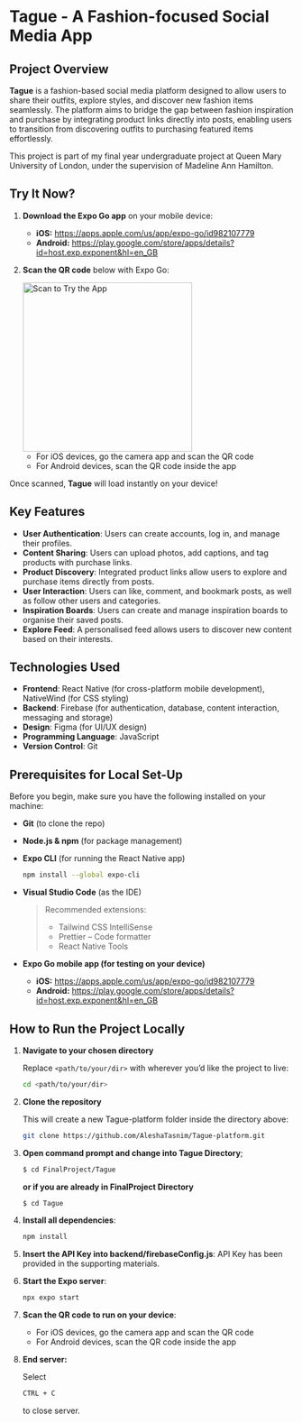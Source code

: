 # Tague - A Fashion-focused Social Media App 

## Project Overview
**Tague** is a fashion-based social media platform designed to allow users to share their outfits, explore styles, and discover new fashion items seamlessly. The platform aims to bridge the gap between fashion inspiration and purchase by integrating product links directly into posts, enabling users to transition from discovering outfits to purchasing featured items effortlessly.

This project is part of my final year undergraduate project at Queen Mary University of London, under the supervision of Madeline Ann Hamilton.

## Try It Now?
1. **Download the Expo Go app** on your mobile device:
   - **iOS:** https://apps.apple.com/us/app/expo-go/id982107779
   - **Android:** https://play.google.com/store/apps/details?id=host.exp.exponent&hl=en_GB
2. **Scan the QR code** below with Expo Go:

   <img src="https://github.com/user-attachments/assets/5e9b6edd-f488-4f9a-9126-9ad6b034b5ee" alt="Scan to Try the App" width="300" />

   - For iOS devices, go the camera app and scan the QR code
   - For Android devices, scan the QR code inside the app

Once scanned, **Tague** will load instantly on your device! 

## Key Features
- **User Authentication**: Users can create accounts, log in, and manage their profiles.
- **Content Sharing**: Users can upload photos, add captions, and tag products with purchase links.
- **Product Discovery**: Integrated product links allow users to explore and purchase items directly from posts.
- **User Interaction**: Users can like, comment, and bookmark posts, as well as follow other users and categories.
- **Inspiration Boards**: Users can create and manage inspiration boards to organise their saved posts.
- **Explore Feed**: A personalised feed allows users to discover new content based on their interests.

## Technologies Used
- **Frontend**: React Native (for cross-platform mobile development), NativeWind (for CSS styling)
- **Backend**: Firebase (for authentication, database, content interaction, messaging and storage)
- **Design**: Figma (for UI/UX design)
- **Programming Language**: JavaScript
- **Version Control**: Git

## Prerequisites for Local Set-Up
Before you begin, make sure you have the following installed on your machine:

- **Git** (to clone the repo)  
- **Node.js & npm** (for package management)  
- **Expo CLI** (for running the React Native app)
  
  ```bash
  npm install --global expo-cli
  ```
- **Visual Studio Code** (as the IDE)  
  > Recommended extensions:
  > - Tailwind CSS IntelliSense
  > - Prettier – Code formatter  
  > - React Native Tools
  
- **Expo Go mobile app (for testing on your device)**
  
  - **iOS:** https://apps.apple.com/us/app/expo-go/id982107779
  - **Android:** https://play.google.com/store/apps/details?id=host.exp.exponent&hl=en_GB

## How to Run the Project Locally
1. **Navigate to your chosen directory**
   
   Replace `<path/to/your/dir>` with wherever you’d like the project to live:
   
   ```bash
   cd <path/to/your/dir>
   ```
3. **Clone the repository**
   
   This will create a new Tague-platform folder inside the directory above:
   
   ```bash
   git clone https://github.com/AleshaTasnim/Tague-platform.git
   ```
4. **Open command prompt and change into Tague Directory**;
   
   ```bash
   $ cd FinalProject/Tague
   ```
   **or if you are already in FinalProject Directory**
   
   ```bash
   $ cd Tague
   ```
5. **Install all dependencies**:
   
   ```bash
   npm install
   ```
6. **Insert the API Key into backend/firebaseConfig.js**:
   API Key has been provided in the supporting materials.

7. **Start the Expo server**:
    
   ```bash
   npx expo start
   ```
8. **Scan the QR code to run on your device**:
   
   - For iOS devices, go the camera app and scan the QR code
   - For Android devices, scan the QR code inside the app
9. **End server:**

   Select
   
   ```bash
   CTRL + C
   ```

   to close server. 

   

